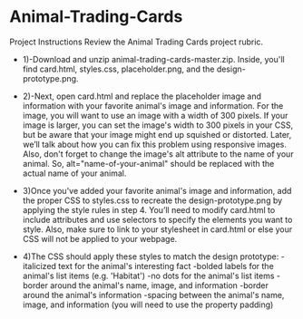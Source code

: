 # Animal-Trading-Cards
Project Instructions
Review the Animal Trading Cards project rubric.

- 1)-Download and unzip animal-trading-cards-master.zip. Inside, you'll find card.html, styles.css, placeholder.png,
and the design-prototype.png. 

- 2)-Next, open card.html and replace the placeholder image and information with your favorite animal's image and information.
For the image, you will want to use an image with a width of 300 pixels. If your image is larger, you can set the image's width
to 300 pixels in your CSS, but be aware that your image might end up squished or distorted. Later, we’ll talk
about how you can fix this problem using responsive images. Also, don't forget to change the image's alt attribute to the name of 
your animal. So, alt="name-of-your-animal" should be replaced with the actual name of your animal.

- 3)Once you've added your favorite animal's image and information, add the proper CSS to styles.css to recreate the design-prototype.png by applying the style rules in step 4. You’ll need to modify card.html to include attributes and use selectors to specify the elements you want to style. Also, make sure to link to your stylesheet in card.html or else your CSS will not be applied to your webpage.

- 4)The CSS should apply these styles to match the design prototype:
        -italicized text for the animal's interesting fact
        -bolded labels for the animal's list items (e.g. 'Habitat')
        -no dots for the animal's list items
        -border around the animal's name, image, and information
        -border around the animal's information
        -spacing between the animal's name, image, and information (you will need to use the property padding)
